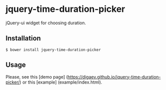 # jquery-time-duration-picker

jQuery-ui widget for choosing duration.

## Installation
```
$ bower install jquery-time-duration-picker
```

## Usage

Please, see this [demo page] (https://digaev.github.io/jquery-time-duration-picker/) or this [example] (example/index.html).
